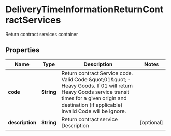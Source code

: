 

# DeliveryTimeInformationReturnContractServices

Return contract services container

## Properties

| Name | Type | Description | Notes |
|------------ | ------------- | ------------- | -------------|
|**code** | **String** | Return contract Service code. Valid Code \&quot;01\&quot; - Heavy Goods. If 01 will return Heavy Goods service transit times for a given origin and destination (if applicable)  Invalid Code will be ignore. |  |
|**description** | **String** | Return contract service Description |  [optional] |



